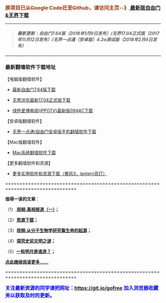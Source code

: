 <h3><font color="#993300"> 原项目已从Google Code迁至Github，请访问主页--》<a href="https://github.com/sglfree/freesky/wiki/%E8%87%AA%E7%94%B1%E9%97%A8%E6%9C%80%E6%96%B0%E7%89%88%E4%B8%8B%E8%BD%BD-%E6%97%A0%E7%95%8C%E6%B5%8F%E8%A7%88%E6%9C%80%E6%96%B0%E6%AD%A3%E5%BC%8F%E7%89%88%E4%B8%8B%E8%BD%BD-%E7%BF%BB%E5%A2%99%E8%BD%AF%E4%BB%B6%E4%B8%8B%E8%BD%BD" target="_blank"> 最新版自由门&无界下载</a></font></h3>

***
>##### 最新更新：自由门7.64版（2018年1月9日发布）/无界17.04正式版（2017年11月12日发布）/无界一点通（安卓版）4.2a测试版（2018年2月4日发布）
***

### 最新翻墙软件下载地址

【电脑版翻墙软件】

* <p><a href="https://d3bpb596z2msyb.cloudfront.net/free-dom-men-latest-release/" target="_blank">最新自由门7.64版下载</a></p>
* <p><a href="https://d3bpb596z2msyb.cloudfront.net/wu-jie-latest-release/" target="_blank">无界浏览最新17.04正式版下载</a></p>
* <p><a href="https://d3bpb596z2msyb.cloudfront.net/ippo-tv-latest-release/" target="_blank">绿色爱博电视(iPPOTV)最新版0944C下载</a></p>

【安卓版翻墙软件】

* <p><a href="https://d3bpb596z2msyb.cloudfront.net/mobile-twit-ter-face-book/" target="_blank">无界一点通/自由门安卓版手机翻墙软件下载</a></p>

【Mac版翻墙软件】

* <p><a href="https://d3bpb596z2msyb.cloudfront.net/freemen-on-mac/" target="_blank">Mac系统翻墙软件下载</a></p>

【更多翻墙软件和资源】

* <p><a href="https://d3bpb596z2msyb.cloudfront.net/res-download/" target="_blank">更多实用软件和资源下载（赛风3，lantern蓝灯）</a></p>
<p>===============================================================================</p>
<p><strong>值得一读的文章</strong>：</p>
<p>（1）<strong><a href="http://skiph.auraria.org/go/truth" target="_blank"> 视频:真相报道（一）</a>；</strong></p>
<p>（2）<strong><a href="http://skiph.auraria.org/res-download/" target="_blank">资源下载</a>；</strong></p>
<p>（3）<strong><a href="http://skiph.auraria.org/go/biology" target="_blank">视频:从分子生物学研究看生命的起源</a>；</strong></p>
<p>（4）<strong><a href="http://skiph.auraria.org/go/discovery" target="_blank">探究史前文明之谜</a>；</strong></p>
<p>（5）<strong><a href="http://skiph.auraria.org/go/moon" target="_blank">一轮明月是谁造？</a>；</strong></p>
<p><strong><a href="http://skiph.auraria.org/" target="_blank">点此继续阅读更多……</a></strong></p>
<p>===============================================================================</p>
<font color="blue" size="3"><strong>关注最新资源的同学请把网址：<font color="#993300"><a href="https://git.io/gofree" target="_blank">https://git.io/gofree</a> </font>加入浏览器收藏夹以获取及时的更新。</strong></font>

